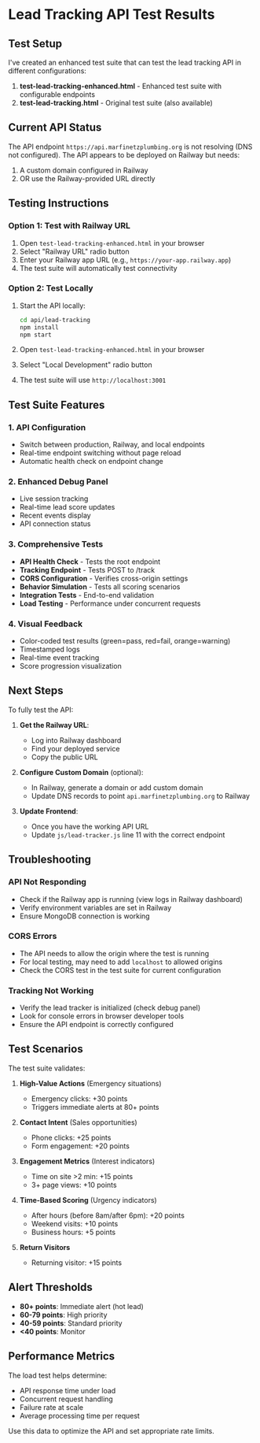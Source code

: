 # Lead Tracking API Test Results

## Test Setup

I've created an enhanced test suite that can test the lead tracking API in different configurations:

1. **test-lead-tracking-enhanced.html** - Enhanced test suite with configurable endpoints
2. **test-lead-tracking.html** - Original test suite (also available)

## Current API Status

The API endpoint `https://api.marfinetzplumbing.org` is not resolving (DNS not configured). The API appears to be deployed on Railway but needs:

1. A custom domain configured in Railway
2. OR use the Railway-provided URL directly

## Testing Instructions

### Option 1: Test with Railway URL

1. Open `test-lead-tracking-enhanced.html` in your browser
2. Select "Railway URL" radio button
3. Enter your Railway app URL (e.g., `https://your-app.railway.app`)
4. The test suite will automatically test connectivity

### Option 2: Test Locally

1. Start the API locally:
   ```bash
   cd api/lead-tracking
   npm install
   npm start
   ```

2. Open `test-lead-tracking-enhanced.html` in your browser
3. Select "Local Development" radio button
4. The test suite will use `http://localhost:3001`

## Test Suite Features

### 1. API Configuration
- Switch between production, Railway, and local endpoints
- Real-time endpoint switching without page reload
- Automatic health check on endpoint change

### 2. Enhanced Debug Panel
- Live session tracking
- Real-time lead score updates
- Recent events display
- API connection status

### 3. Comprehensive Tests
- **API Health Check** - Tests the root endpoint
- **Tracking Endpoint** - Tests POST to /track
- **CORS Configuration** - Verifies cross-origin settings
- **Behavior Simulation** - Tests all scoring scenarios
- **Integration Tests** - End-to-end validation
- **Load Testing** - Performance under concurrent requests

### 4. Visual Feedback
- Color-coded test results (green=pass, red=fail, orange=warning)
- Timestamped logs
- Real-time event tracking
- Score progression visualization

## Next Steps

To fully test the API:

1. **Get the Railway URL**: 
   - Log into Railway dashboard
   - Find your deployed service
   - Copy the public URL

2. **Configure Custom Domain** (optional):
   - In Railway, generate a domain or add custom domain
   - Update DNS records to point `api.marfinetzplumbing.org` to Railway

3. **Update Frontend**:
   - Once you have the working API URL
   - Update `js/lead-tracker.js` line 11 with the correct endpoint

## Troubleshooting

### API Not Responding
- Check if the Railway app is running (view logs in Railway dashboard)
- Verify environment variables are set in Railway
- Ensure MongoDB connection is working

### CORS Errors
- The API needs to allow the origin where the test is running
- For local testing, may need to add `localhost` to allowed origins
- Check the CORS test in the test suite for current configuration

### Tracking Not Working
- Verify the lead tracker is initialized (check debug panel)
- Look for console errors in browser developer tools
- Ensure the API endpoint is correctly configured

## Test Scenarios

The test suite validates:

1. **High-Value Actions** (Emergency situations)
   - Emergency clicks: +30 points
   - Triggers immediate alerts at 80+ points

2. **Contact Intent** (Sales opportunities)
   - Phone clicks: +25 points
   - Form engagement: +20 points

3. **Engagement Metrics** (Interest indicators)
   - Time on site >2 min: +15 points
   - 3+ page views: +10 points

4. **Time-Based Scoring** (Urgency indicators)
   - After hours (before 8am/after 6pm): +20 points
   - Weekend visits: +10 points
   - Business hours: +5 points

5. **Return Visitors**
   - Returning visitor: +15 points

## Alert Thresholds

- **80+ points**: Immediate alert (hot lead)
- **60-79 points**: High priority
- **40-59 points**: Standard priority
- **<40 points**: Monitor

## Performance Metrics

The load test helps determine:
- API response time under load
- Concurrent request handling
- Failure rate at scale
- Average processing time per request

Use this data to optimize the API and set appropriate rate limits.